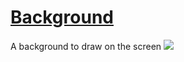 # [Background](https://visnowden.github.io/background)

A background to draw on the screen
<img src="http://img.shields.io/static/v1?label=status:&message=Work%20in%20progress&color=darkred"/>
